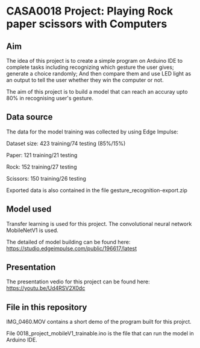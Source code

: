 # CASA0018 Project: Playing Rock paper scissors with Computers

## Aim 

The idea of this project is to create a simple program on Arduino IDE to complete tasks including recognizing which gesture the user gives; generate a choice randomly; And then compare them and use LED light as an output to tell the user whether they win the computer or not.


The aim of this project is to build a model that can reach an accuray upto 80% in recognising user's gesture.

## Data source

The data for the model training was collected by using Edge Impulse:


Dataset size: 423 training/74 testing (85%/15%) 


Paper: 121 training/21 testing


Rock: 152 training/27 testing


Scissors: 150 training/26 testing 

Exported data is also contained in the file gesture_recognition-export.zip


## Model used

Transfer learning is used for this project. The convolutional neural network MobileNetV1 is used.


The detailed of model building can be found here: https://studio.edgeimpulse.com/public/196617/latest

## Presentation
The presentation vedio for this project can be found here: https://youtu.be/Ud4RSV2X0dc 

## File in this repository
IMG_0460.MOV contains a short demo of the program built for this projrct.

File 0018_project_mobileV1_trainable.ino is the file that can run the model in Arduino IDE.
